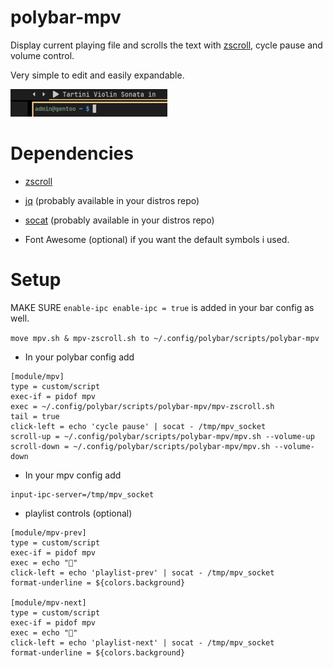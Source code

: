 # polybar-mpv

Display current playing file and scrolls the text with [zscroll](https://github.com/noctuid/zscroll#installation), cycle pause and volume control. 

Very simple to edit and easily expandable.

![](screenshots/mpv.gif)
# Dependencies
* [zscroll](https://github.com/noctuid/zscroll#installation)

* [jq](https://stedolan.github.io/jq/download/) (probably available in your distros repo)

* [socat](http://www.dest-unreach.org/socat/) (probably available in your distros repo)

* Font Awesome (optional) if you want the default symbols i used.

# Setup
MAKE SURE ```enable-ipc enable-ipc = true``` is added in your bar config as well.

```move mpv.sh & mpv-zscroll.sh to ~/.config/polybar/scripts/polybar-mpv```

* In your polybar config add
```
[module/mpv]
type = custom/script
exec-if = pidof mpv 
exec = ~/.config/polybar/scripts/polybar-mpv/mpv-zscroll.sh
tail = true
click-left = echo 'cycle pause' | socat - /tmp/mpv_socket 
scroll-up = ~/.config/polybar/scripts/polybar-mpv/mpv.sh --volume-up
scroll-down = ~/.config/polybar/scripts/polybar-mpv/mpv.sh --volume-down
```

* In your mpv config add
```
input-ipc-server=/tmp/mpv_socket
```

* playlist controls (optional)
```
[module/mpv-prev]
type = custom/script
exec-if = pidof mpv
exec = echo ""
click-left = echo 'playlist-prev' | socat - /tmp/mpv_socket
format-underline = ${colors.background}

[module/mpv-next]
type = custom/script
exec-if = pidof mpv
exec = echo ""
click-left = echo 'playlist-next' | socat - /tmp/mpv_socket
format-underline = ${colors.background}
```

